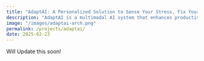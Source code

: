 ```yaml
---
title: "AdaptAI: A Personalized Solution to Sense Your Stress, Fix Your Mess, and Boost Productivity"
description: "AdaptAI is a multimodal AI system that enhances productivity and well-being by tailoring interventions to individual needs. Unlike generic tools, AdaptAI integrates egocentric vision, audio, physiological signals, and LLM-driven workflows to provide context-aware support. Its Tone-Adaptive Conversational Agent enhances productivity by adjusting responses to be more positive and supportive during stressful moments."
image: "/images/adaptai-arch.png"
permalink: /projects/adaptai/
date: 2025-02-23
---
```


Will Update this soon!